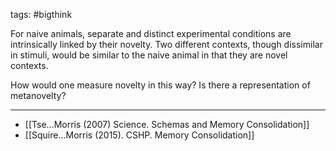 tags: #bigthink

For naive animals, separate and distinct experimental conditions are intrinsically linked by their novelty. Two different contexts, though dissimilar in stimuli, would be similar to the naive animal in that they are novel contexts.

How would one measure novelty in this way? Is there a representation of metanovelty?

-----------
* [[Tse...Morris (2007) Science. Schemas and Memory Consolidation]]
* [[Squire...Morris (2015). CSHP. Memory Consolidation]]